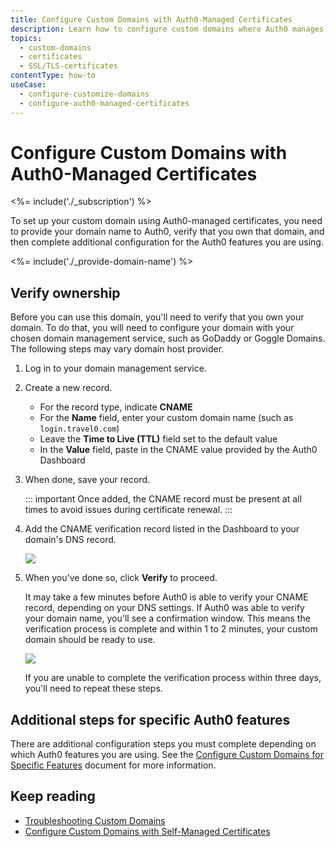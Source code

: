 ```yaml
---
title: Configure Custom Domains with Auth0-Managed Certificates
description: Learn how to configure custom domains where Auth0 manages the SSL/TLS certificates. 
topics:
  - custom-domains
  - certificates
  - SSL/TLS-certificates
contentType: how-to
useCase: 
  - configure-customize-domains
  - configure-auth0-managed-certificates
---
```


# Configure Custom Domains with Auth0-Managed Certificates

<%= include('./_subscription') %>

To set up your custom domain using Auth0-managed certificates, you need to provide your domain name to Auth0, verify that you own that domain, and then complete additional configuration for the Auth0 features you are using.

<%= include('./_provide-domain-name') %>

## Verify ownership

Before you can use this domain, you'll need to verify that you own your domain. To do that, you will need to configure your domain with your chosen domain management service, such as GoDaddy or Goggle Domains. The following steps may vary domain host provider.

1. Log in to your domain management service.

2. Create a new record.

	* For the record type, indicate **CNAME**
	* For the **Name** field, enter your custom domain name (such as `login.travel0.com`)
	* Leave the **Time to Live (TTL)** field set to the default value
	* In the **Value** field, paste in the CNAME value provided by the Auth0 Dashboard

3. When done, save your record.

    ::: important
    Once added, the CNAME record must be present at all times to avoid issues during certificate renewal.
    :::

4. Add the CNAME verification record listed in the Dashboard to your domain's DNS record.

    ![](/media/articles/custom-domains/auth0-managed.png)

5. When you've done so, click **Verify** to proceed.

    It may take a few minutes before Auth0 is able to verify your CNAME record, depending on your DNS settings. If Auth0 was able to verify your domain name, you'll see a confirmation window. This means the verification process is complete and within 1 to 2 minutes, your custom domain should be ready to use.

    ![](/media/articles/custom-domains/domain-verification.png)

    If you are unable to complete the verification process within three days, you'll need to repeat these steps.

## Additional steps for specific Auth0 features

There are additional configuration steps you must complete depending on which Auth0 features you are using. See the [Configure Custom Domains for Specific Features](/custom-domains/additional-configuration) document for more information.

## Keep reading

* [Troubleshooting Custom Domains](/custom-domains/troubleshoot-custom-domains)
* [Configure Custom Domains with Self-Managed Certificates](/custom-domains/self-managed-certificates)